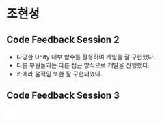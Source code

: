 # 조현성
## Code Feedback Session 2
* 다양한 Unity 내부 함수를 활용하여 게임을 잘 구현했다.
* 다른 부원들과는 다른 접근 방식으로 개발을 진행했다.
* 카메라 움직임 또한 잘 구현되었다.
## Code Feedback Session 3

[<img src="../../../Image/github-mark-white.png" width="24" height="24">](https://github.com/JHSos21)



